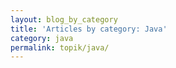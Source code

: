 ```yaml
---
layout: blog_by_category
title: 'Articles by category: Java'
category: java
permalink: topik/java/
---
```

